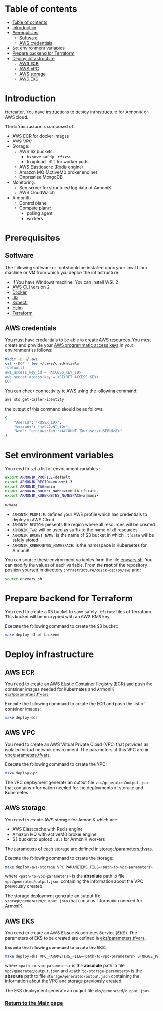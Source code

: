# Table of contents

- [Table of contents](#table-of-contents)
- [Introduction](#introduction)
- [Prerequisites](#prerequisites)
    - [Software](#software)
    - [AWS credentials](#aws-credentials)
- [Set environment variables](#set-environment-variables)
- [Prepare backend for Terraform](#preapre-backend-for-terraform)
- [Deploy infrastructure](#deploy-infrastructure)
    - [AWS ECR](#aws-ecr)
    - [AWS VPC](#aws-vpc)
    - [AWS storage](#aws-storage)
    - [AWS EKS](#aws-eks)

# Introduction

Hereafter, You have instructions to deploy infrastructure for ArmoniK on AWS cloud.

The infrastructure is composed of:

* AWS ECR for docker images
* AWS VPC
* Storage:
    * AWS S3 buckets:
        * to save safely `.tfsate`
        * to upload `.dll` for worker pods
    * AWS Elasticache (Redis engine)
    * Amazon MQ (ActiveMQ broker engine)
    * Onpremise MongoDB
* Monitoring:
    * Seq server for structured log data of ArmoniK
    * AWS CloudWatch
* ArmoniK:
    * Control plane
    * Compute plane:
        * polling agent
        * workers

# Prerequisites

## Software

The following software or tool should be installed upon your local Linux machine or VM from which you deploy the
infrastructure:

* If You have Windows machine, You can install [WSL 2](../../kubernetes/onpremise/localhost/wsl2.md)
* [AWS CLI](https://docs.aws.amazon.com/cli/latest/userguide/getting-started-install.html) version 2
* [Docker](https://docs.docker.com/engine/install/)
* [JQ](https://stedolan.github.io/jq/download/)
* [Kubectl](https://kubernetes.io/docs/tasks/tools/install-kubectl-linux/)
* [Helm](https://helm.sh/docs/intro/install/)
* [Terraform](https://learn.hashicorp.com/tutorials/terraform/install-cli)

## AWS credentials

You must have credentials to be able to create AWS resources. You must create and provide
your [AWS programmatic access keys](https://docs.aws.amazon.com/general/latest/gr/aws-sec-cred-types.html#access-keys-and-secret-access-keys)
in your environment as follows:

```bash
mkdir -p ~/.aws
cat <<EOF | tee ~/.aws/credentials
[default]
aws_access_key_id = <ACCESS_KEY_ID>
aws_secret_access_key = <SECRET_ACCESS_KEY>
EOF
```

You can check connectivity to AWS using the following command:

```bash
aws sts get-caller-identity
```

the output of this command should be as follows:

```bash
{
    "UserId": "<USER_ID>",
    "Account": "<ACCOUNT_ID>",
    "Arn": "arn:aws:iam::<ACCOUNT_ID>:user/<USERNAME>"
}
```

# Set environment variables

You need to set a list of environment variables :

```bash
export ARMONIK_PROFILE=default
export ARMONIK_REGION=eu-west-3
export ARMONIK_TAG=main
export ARMONIK_BUCKET_NAME=armonik-tfstate
export ARMONIK_KUBERNETES_NAMESPACE=armonik
```

where:

- `ARMONIK_PROFILE`: defines your AWS profile which has credentials to deploy in AWS Cloud
- `ARMONIK_REGION`: presents the region where all resources will be created
- `ARMONIK_TAG`: will be used as suffix to the name of all resources
- `ARMONIK_BUCKET_NAME`: is the name of S3 bucket in which `.tfsate` will be safely stored
- `ARMONIK_KUBERNETES_NAMESPACE`: is the namespace in Kubernetes for ArmoniK

You can source these environment variables form the file [envvars.sh](./envvars.sh). You can modify the values of each
variable. From the **root** of the repository, position yourself in directory `infrastructure/quick-deploy/aws`
and:

```bash
source envvars.sh
```

# Prepare backend for Terraform

You need to create a S3 bucket to save safely `.tfstate` files of Terraform. This bucket will be encrypted with an AWS
KMS key.

Execute the following command to create the S3 bucket:

```bash
make deploy-s3-of-backend
```

# Deploy infrastructure

## AWS ECR

You need to create an AWS Elastic Container Registry (ECR) and push the container images needed for Kubernetes and
ArmoniK [ecr/parameters.tfvars](ecr/parameters.tfvars).

Execute the following command to create the ECR and push the list of container images:

```bash
make deploy-ecr
```

## AWS VPC

You need to create an AWS Virtual Private Cloud (VPC) that provides an isolated virtual network environment. The
parameters of this VPC are in [vpc/parameters.tfvars](vpc/parameters.tfvars).

Execute the following command to create the VPC:

```bash
make deploy-vpc
```

The VPC deployment generate an output file `vpc/generated/output.json` that contains information needed for the
deployments of storage and Kubernetes.

## AWS storage

You need to create AWS storage for ArmoniK which are:

* AWS Elasticache with Redis engine
* Amazon MQ with ActiveMQ broker engine
* S3 bucket to upload `.dll` for ArmoniK workers

The parameters of each storage are defined in [storage/parameters.tfvars](storage/parameters.tfvars).

Execute the following command to create the storage:

```bash
make deploy-aws-storage VPC_PARAMETERS_FILE=<path-to-vpc-parameters>
```

where `<path-to-vpc-parameters>` is the **absolute** path to file `vpc/generated/output.json`
containing the information about the VPC previously created.

The storage deployment generate an output file `storage/generated/output.json` that contains information needed for
ArmoniK.

## AWS EKS

You need to create an AWS Elastic Kubernetes Service (EKS). The parameters of EKS to be created are defined
in [eks/parameters.tfvars](eks/parameters.tfvars).

Execute the following command to create the EKS:

```bash
make deploy-eks VPC_PARAMETERS_FILE=<path-to-vpc-parameters> STORAGE_PARAMETERS_FILE=<path-to-storage-parameters>
```

where `<path-to-vpc-parameters>` is the **absolute** path to file `vpc/generated/output.json`
and `<path-to-storage-parameters>` is the **absolute** path to file `storage/generated/output.json` containing the
information about the VPC and storage previously created.

The EKS deployment generate an output file `eks/generated/output.json`.

### [Return to the Main page](../../README.md)



